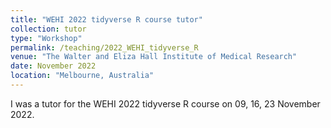 ```yaml
---
title: "WEHI 2022 tidyverse R course tutor"
collection: tutor
type: "Workshop"
permalink: /teaching/2022_WEHI_tidyverse_R
venue: "The Walter and Eliza Hall Institute of Medical Research"
date: November 2022
location: "Melbourne, Australia"
---
```


I was a tutor for the WEHI 2022 tidyverse R course on 09, 16, 23 November 2022.

